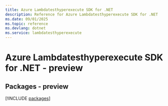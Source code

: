 ```yaml
---
title: Azure Lambdatesthyperexecute SDK for .NET
description: Reference for Azure Lambdatesthyperexecute SDK for .NET
ms.date: 09/01/2025
ms.topic: reference
ms.devlang: dotnet
ms.service: lambdatesthyperexecute
---
```

# Azure Lambdatesthyperexecute SDK for .NET - preview
## Packages - preview
[!INCLUDE [packages](lambdatesthyperexecute-index.md)]